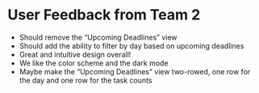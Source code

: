 # User Feedback from Team 2
- Should remove the “Upcoming Deadlines” view
- Should add the ability to filter by day based on upcoming deadlines
- Great and intuitive design overall!
- We like the color scheme and the dark mode
- Maybe make the “Upcoming Deadlines” view two-rowed, one row for the day and one row for the task counts
